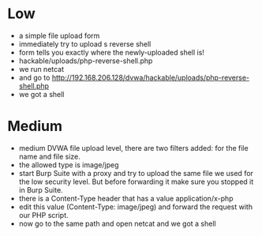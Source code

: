 # Low
- a simple file upload form
- immediately try to upload s reverse shell
-  form tells you exactly where the newly-uploaded shell is!
-  hackable/uploads/php-reverse-shell.php
-  we run netcat
-  and go to http://192.168.206.128/dvwa/hackable/uploads/php-reverse-shell.php
-  we got a shell
# Medium
- medium DVWA file upload level, there are two filters added: for the file name and file size.
- the allowed type is image/jpeg
- start Burp Suite with a proxy and try to upload the same file we used for the low security level. But before forwarding it make sure you stopped it in Burp Suite.
- there is a Content-Type header that has a value application/x-php
- edit this value (Content-Type: image/jpeg) and forward the request with our PHP script.
- now go to the same path and open netcat and we got a shell

